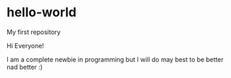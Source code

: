 # hello-world
My first repository

Hi Everyone!

I am a complete newbie in programming but I will do may best to be better nad better :) 
